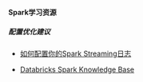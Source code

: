 #### **Spark学习资源**

##### **配置优化建议**

* [如何配置你的Spark Streaming日志](http://shzhangji.com/blog/2015/05/31/spark-streaming-logging-configuration/)

* [Databricks Spark Knowledge Base](https://databricks.gitbooks.io/databricks-spark-knowledge-base/content/)
